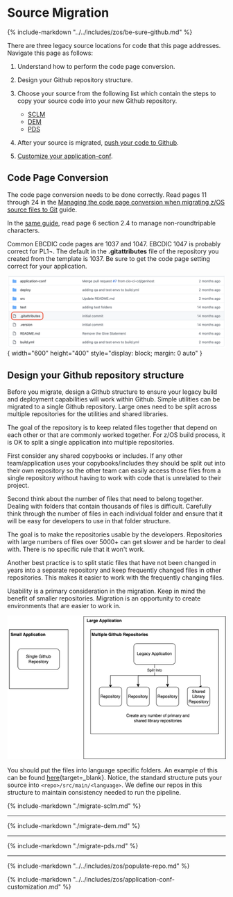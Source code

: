 # Source Migration

{%
include-markdown "../../includes/zos/be-sure-github.md"
%}

There are three legacy source locations for code that this page addresses. Navigate this page as follows:

1. Understand how to perform the code page conversion.

1. Design your Github repository structure.

1. Choose your source from the following list which contain the steps to copy your source code into your new Github repository.  

    - [SCLM](#migrating-your-source-from-sclm-to-github)
    - [DEM](#migrating-your-source-from-dem-to-github)
    - [PDS](#migrating-your-source-from-pds-partitioned-data-set-to-github)

1. After your source is migrated, [push your code to Github](#push-code-to-github).

1. [Customize your application-conf](#customize-your-application-conf).

## Code Page Conversion
The code page conversion needs to be done correctly. Read pages 11 through 24 in the [Managing the code page conversion when migrating z/OS source files to Git](https://www.ibm.com/support/pages/system/files/inline-files/Managing%20the%20code%20page%20conversion%20when%20migrating%20zOS%20source%20files%20to%20Git%20-%201.0.pdf) guide.  

In the [same guide](https://www.ibm.com/support/pages/system/files/inline-files/Managing%20the%20code%20page%20conversion%20when%20migrating%20zOS%20source%20files%20to%20Git%20-%201.0.pdf), read page 6 section 2.4 to manage non-roundtripable characters.

Common EBCDIC code pages are 1037 and 1047.  EBCDIC 1047 is probably correct for PL1¬. The default in the **.gitattributes** file of the repository you created from the template is 1037.  Be sure to get the code page setting correct for your application.

![.gitattributes](../../images/zos/migrate-into-github/gitattributes-file.png){ width="600" height="400" style="display: block; margin: 0 auto" }

## Design your Github repository structure
Before you migrate, design a Github structure to ensure your legacy build and deployment capabilities will work within Github.  Simple utilities can be migrated to a single Github repository.  Large ones need to be split across multiple repositories for the utilities and shared libraries.

The goal of the repository is to keep related files together that depend on each other or that are commonly worked together.  For z/OS build process, it is OK to split a single application into multiple repositories.
	
First consider any shared copybooks or includes. If any other team/application uses your copybooks/includes they should be split out into their own repository so the other team can easily access those files from a single repository without having to work with code that is unrelated to their project.

Second think about the number of files that need to belong together.  Dealing with folders that contain thousands of files is difficult.  Carefully think through the number of files in each individual folder and ensure that it will be easy for developers to use in that folder structure.

The goal is to make the repositories usable by the developers.  Repositories with large numbers of files over 5000+ can get slower and be harder to deal with.  There is no specific rule that it won't work. 

Another best practice is to split static files that have not been changed in years into a separate repository and keep frequently changed files in other repositories.  This makes it easier to work with the frequently changing files.

Usability is a primary consideration in the migration. Keep in mind the benefit of smaller repositories.  Migration is an opportunity to create environments that are easier to work in.

![Repository Design](../../images/zos/migrate-into-github/repository-design.drawio.png)

You should put the files into language specific folders. An example of this can be found [here](https://github.ibm.com/cio-ci-cd/zos-application-template/tree/main/src/main){target=\_blank}.  Notice, the standard structure puts your source into `<repo>/src/main/<language>`. We define our repos in this structure to maintain consistency needed to run the pipeline.

{%
    include-markdown "./migrate-sclm.md"
%}

---

{%
    include-markdown "./migrate-dem.md"
%}

---

{%
    include-markdown "./migrate-pds.md"
%}

---

{%
  include-markdown "../../includes/zos/populate-repo.md"
%}

{%
  include-markdown "../../includes/zos/application-conf-customization.md"
%}
